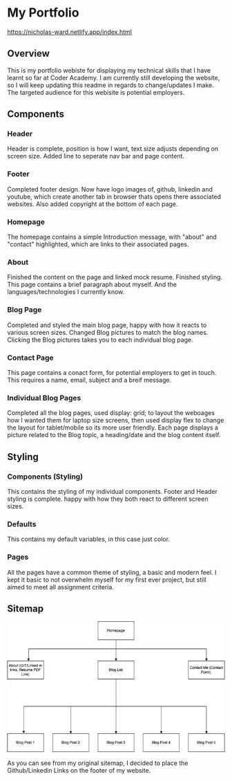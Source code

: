 # My Portfolio

https://nicholas-ward.netlify.app/index.html

## Overview

This is my portfolio webiste for displaying my technical skills that I have learnt so far at Coder Academy. I am currently still developing the website, so I will keep updating this readme in regards to change/updates I make.
The targeted audience for this webisite is potential employers.

## Components

### Header

Header is complete, position is how I want, text size adjusts depending on screen size. Added line to seperate nav bar and page content.

### Footer

Completed footer design. Now have logo images of, github, linkedin and youtube, which create another tab in browser thats opens there associated websites. Also added copyright at the bottom of each page.

### Homepage

The homepage contains a simple Introduction message, with "about" and "contact" highlighted, which are links to their associated pages.

### About

Finished the content on the page and linked mock resume. Finished styling. This page contains a brief paragraph about myself. And the languages/technologies I currently know.

### Blog Page

Completed and styled the main blog page, happy with how it reacts to various screen sizes. Changed Blog pictures to match the blog names. Clicking the Blog pictures takes you to each individual blog page.

### Contact Page

This page contains a conact form, for potential employers to get in touch. This requires a name, email, subject and a breif message.

### Individual Blog Pages

Completed all the blog pages, used display: grid; to layout the weboages how I wanted them for laptop size screens, then used display flex to change the layout for tablet/mobile so its more user friendly.
Each page displays a picture related to the Blog topic, a heading/date and the blog content itself.

## Styling

### Components (Styling)

This contains the styling of my individual components.
Footer and Header styling is complete. happy with how they both react to different screen sizes.

### Defaults

This contains my default variables, in this case just color.

### Pages

All the pages have a common theme of styling, a basic and modern feel. I kept it basic to not overwhelm myself for my first ever project, but still aimed to meet all assignment criteria.

## Sitemap

![Sitemap](./docs/Sitemap.jpg "sitemap")

As you can see from my original sitemap, I decided to place the Github/Linkedin Links on the footer of my website.
